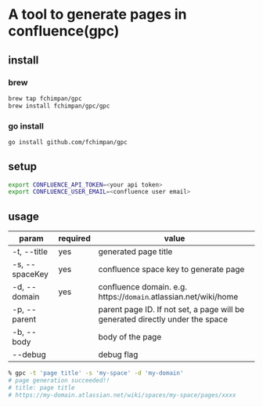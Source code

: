 # A tool to generate pages in confluence(gpc)

## install

### brew

```bash
brew tap fchimpan/gpc
brew install fchimpan/gpc/gpc
```

### go install
```bash
go install github.com/fchimpan/gpc
```

## setup

```bash
export CONFLUENCE_API_TOKEN=<your api token>
export CONFLUENCE_USER_EMAIL=<confluence user email>
```

## usage

| param          | required | value                                                                         | 
| -------------- | -------- | ----------------------------------------------------------------------------- | 
| -t, --title    | yes      | generated page title                                                          | 
| -s, --spaceKey | yes      | confluence space key to generate page                                         | 
| -d, --domain   | yes      | confluence domain. e.g. https://`domain`.atlassian.net/wiki/home              | 
| -p, --parent   |          | parent page ID. If not set, a page will be generated directly under the space | 
| -b, --body     |          | body of the page                                                              | 
| --debug        |          | debug flag                                                                    | 

```bash
% gpc -t 'page title' -s 'my-space' -d 'my-domain'                         
# page generation succeeded!!
# title: page title
# https://my-domain.atlassian.net/wiki/spaces/my-space/pages/xxxx
```
